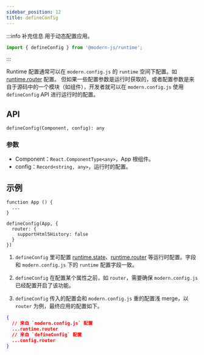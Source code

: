 ```yaml
---
sidebar_position: 12
title: defineConfig
---
```


:::info 补充信息
用于动态配置应用。
```ts
import { defineConfig } from '@modern-js/runtime';
```
:::

Runtime 配置通常可以在 `modern.config.js` 的 `runtime` 空间下配置。如 [runtime.router](/docs/apis/config/runtime/router) 配置。
但如果一些配置参数是运行时获取的，或者配置参数是来自于源码中的一个模块（如组件），开发者就可以在 `modern.config.js` 使用 `defineConfig` API 进行运行时的配置。

## API

`defineConfig(Component, config): any`

### 参数

- Component：`React.ComponentType<any>`，App 根组件。
- config：`Record<string, any>`，运行时的配置。

## 示例

```tsx
function App () {
  ...
}

defineConfig(App, {
  router: {
    supportHtml5History: false
  }
})
```


1. `defineConfig` 里可配置 [runtime.state](/docs/apis/config/runtime/state)、[runtime.router](/docs/apis/config/runtime/router) 等运行时配置。字段和 `modern.config.js` 下的 `runtime` 配置字段一致。

2. `defineConfig` 在配置某个属性之前，如 `router`，需要确保 `modern.config.js` 已经配置开启了该功能。

3. `defineConfig` 传入的配置会和 `modern.config.js` 重的配置浅 merge，以 `router` 为例，最终应用的配置如下。

```json
{
  // 来自 `modern.config.js` 配置
  ...runtime.router
  // 来自 `defineConfig` 配置
  ...config.router
}
```
